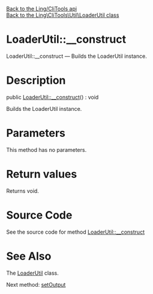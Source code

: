 [Back to the Ling/CliTools api](https://github.com/lingtalfi/CliTools/blob/master/doc/api/Ling/CliTools.md)<br>
[Back to the Ling\CliTools\Util\LoaderUtil class](https://github.com/lingtalfi/CliTools/blob/master/doc/api/Ling/CliTools/Util/LoaderUtil.md)


LoaderUtil::__construct
================



LoaderUtil::__construct — Builds the LoaderUtil instance.




Description
================


public [LoaderUtil::__construct](https://github.com/lingtalfi/CliTools/blob/master/doc/api/Ling/CliTools/Util/LoaderUtil/__construct.md)() : void




Builds the LoaderUtil instance.




Parameters
================

This method has no parameters.


Return values
================

Returns void.








Source Code
===========
See the source code for method [LoaderUtil::__construct](https://github.com/lingtalfi/CliTools/blob/master/Util/LoaderUtil.php#L46-L54)


See Also
================

The [LoaderUtil](https://github.com/lingtalfi/CliTools/blob/master/doc/api/Ling/CliTools/Util/LoaderUtil.md) class.

Next method: [setOutput](https://github.com/lingtalfi/CliTools/blob/master/doc/api/Ling/CliTools/Util/LoaderUtil/setOutput.md)<br>

